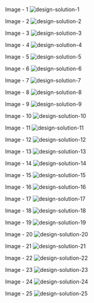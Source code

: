 Image - 1
![design-solution-1](../images/typeahead_suggestion_google_search_autocomplete/1.png)

Image - 2
![design-solution-2](../images/typeahead_suggestion_google_search_autocomplete/2.png)

Image - 3
![design-solution-3](../images/typeahead_suggestion_google_search_autocomplete/3.png)

Image - 4
![design-solution-4](../images/typeahead_suggestion_google_search_autocomplete/4.png)

Image - 5
![design-solution-5](../images/typeahead_suggestion_google_search_autocomplete/5.png)

Image - 6
![design-solution-6](../images/typeahead_suggestion_google_search_autocomplete/6.png)

Image - 7
![design-solution-7](../images/typeahead_suggestion_google_search_autocomplete/7.png)

Image - 8
![design-solution-8](../images/typeahead_suggestion_google_search_autocomplete/8.png)

Image - 9
![design-solution-9](../images/typeahead_suggestion_google_search_autocomplete/9.png)

Image - 10
![design-solution-10](../images/typeahead_suggestion_google_search_autocomplete/10.png)

Image - 11
![design-solution-11](../images/typeahead_suggestion_google_search_autocomplete/11.png)

Image - 12
![design-solution-12](../images/typeahead_suggestion_google_search_autocomplete/12.png)

Image - 13
![design-solution-13](../images/typeahead_suggestion_google_search_autocomplete/13.png)

Image - 14
![design-solution-14](../images/typeahead_suggestion_google_search_autocomplete/14.png)

Image - 15
![design-solution-15](../images/typeahead_suggestion_google_search_autocomplete/15.png)

Image - 16
![design-solution-16](../images/typeahead_suggestion_google_search_autocomplete/16.png)

Image - 17
![design-solution-17](../images/typeahead_suggestion_google_search_autocomplete/17.png)

Image - 18
![design-solution-18](../images/typeahead_suggestion_google_search_autocomplete/18.png)

Image - 19
![design-solution-19](../images/typeahead_suggestion_google_search_autocomplete/19.png)

Image - 20
![design-solution-20](../images/typeahead_suggestion_google_search_autocomplete/20.png)

Image - 21
![design-solution-21](../images/typeahead_suggestion_google_search_autocomplete/21.png)

Image - 22
![design-solution-22](../images/typeahead_suggestion_google_search_autocomplete/22.png)

Image - 23
![design-solution-23](../images/typeahead_suggestion_google_search_autocomplete/23.png)

Image - 24
![design-solution-24](../images/typeahead_suggestion_google_search_autocomplete/24.png)

Image - 25
![design-solution-25](../images/typeahead_suggestion_google_search_autocomplete/25.png)
